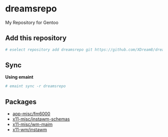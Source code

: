 # dreamsrepo
My Repository for Gentoo

## Add this repository
```sh
# eselect repository add dreamsrepo git https://github.com/XDream8/dreamsrepo.git
```
## Sync
**Using emaint**
```sh
# emaint sync -r dreamsrepo
```

## Packages
* [app-misc/fm6000](docs/fm6000.md)
* [x11-misc/instawm-schemas](docs/instawm-schemas.md)
* [x11-misc/wm-maim](docs/wm-maim.md)
* [x11-wm/instawm](docs/instawm.md)

